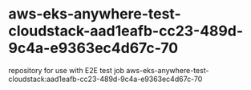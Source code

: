 # aws-eks-anywhere-test-cloudstack-aad1eafb-cc23-489d-9c4a-e9363ec4d67c-70
repository for use with E2E test job aws-eks-anywhere-test-cloudstack:aad1eafb-cc23-489d-9c4a-e9363ec4d67c-70

